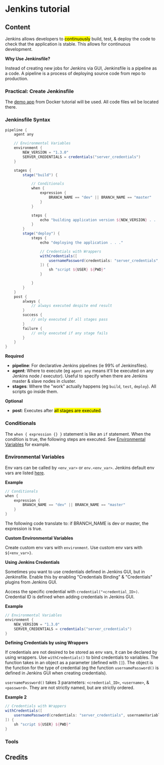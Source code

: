 # Jenkins tutorial

## Content

Jenkins allows developers to <mark>continuously</mark> build, test, & deploy the code to check that the application is stable. This allows for continuous development.

**Why Use Jenkinsfile?**

Instead of creating new jobs for Jenkins via GUI, Jenkinsfile is a pipeline as a code. A pipeline is a process of deploying source code from repo to production.

### Practical: Create Jenkinsfile

The [demo app](../docker%20tutorial/README.md) from Docker tutorial will be used. All code files wil be located there.

### Jenkinsfile Syntax

```groovy
pipeline {
    agent any

    // Environmental Variables
    environment {
        NEW_VERSION = "1.3.0"
        SERVER_CREDENTIALS = credentials("server_credentials")
    }

    stages {
        stage("build") {

            // Conditionals
            when {
                expression {
                    BRANCH_NAME == "dev" || BRANCH_NAME == "master"
                }
            }

            steps {
                echo "building application version ${NEW_VERSION} . . ."
            }
        }
        stage("deploy") {
            steps {
                echo "deploying the application . . ."

                // Credentials with Wrappers
                withCredentials([
                    usernamePassword(credentials: "server_credentials", usernameVariable: USER, passwordVariable: PWD)
                ]) {
                    sh "script ${USER} ${PWD}"
                }

            }
        }
    }
    post {
        always {
            // always executed despite end result
        }
        success {
            // only executed if all stages pass
        }
        failure {
            // only executed if any stage fails
        }
    }
}
```

**Required**

- **pipeline**: For declarative Jenkins pipelines (ie 99% of Jenkinsfiles).
- **agent**: Where to execute (eg `agent any` means it'll be executed on any Jenkins node / executor). Useful to specify when there are Jenkins master & slave nodes in cluster.
- **stages**: Where the "work" actually happens (eg `build`, `test`, `deploy`). All scripts go inside them.

**Optional**

- **post**: Executes after <mark>all stages are executed</mark>.

### Conditionals

The `when { expression {} }` statement is like an `if` statement. When the condition is true, the following steps are executed. See [Environmental Variables](#environmental-variables) for example.

### Environmental Variables

Env vars can be called by `<env_var>` or `env.<env_var>`. Jenkins default env vars are listed [here](https://www.jenkins.io/doc/book/pipeline/jenkinsfile/#using-environment-variables).

**Example**

```groovy
// Conditionals
when {
    expression {
        BRANCH_NAME == "dev" || BRANCH_NAME == "master"
    }
}
```

The following code translate to: if BRANCH_NAME is dev or master, the expression is true.

**Custom Environmental Variables**

Create custom env vars with `environment`. Use custom env vars with `${<env_var>}`.

**Using Jenkins Credentials**

Sometimes you want to use credentials defined in Jenkins GUI, but in Jenkinsfile. Enable this by enabling "Credentials Binding" & "Credentials" plugins from Jenkins GUI.

Access the specific credential with `credential("<credential_ID>)`. Credential ID is defined when adding credentials in Jenkins GUI.

**Example**

```groovy
// Environmental Variables
environment {
    NEW_VERSION = "1.3.0"
    SERVER_CREDENTIALS = credentials("server_credentials")
}
```

**Defining Credentials by using Wrappers**

If credentials are not desired to be stored as env vars, it can be declared by using wrappers. Use `withCredentials()` to bind credentials to variables. The function takes in an object as a parameter (defined with `[]`). The object is the function for the type of credential (eg the function `usernamePassword()` is defined in Jenkins GUI when creating credentials). 

`usernamePassword()` takes 3 parameters: `<credential_ID>`, `<username>`, & `<password>`. They are not strictly named, but are strictly ordered.

**Example 2**

```groovy
// Credentials with Wrappers
withCredentials([
    usernamePassword(credentials: "server_credentials", usernameVariable: USER, passwordVariable: PWD)
]) {
    sh "script ${USER} ${PWD}"
}
```

### Tools

## Credits
